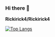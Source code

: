### Hi there 👋

**Rickirick4/Rickirick4** 

<!--![Anurag's GitHub stats](https://github-readme-stats.vercel.app/api?username=Rickirick4&show_icons=true&theme=tokyonight)
-->


[![Top Langs](https://github-readme-stats.vercel.app/api/top-langs/?username=Rickirick4&layout=layout)](https://github.com/anuraghazra/github-readme-stats)





 <!--
Here are some ideas to get you started:

- 🔭 I’m currently working on Frontend Developer
- 🌱 I’m currently learning Javascript and more...
- 👯 I’m looking to collaborate on ...
- 🤔 I’m looking for help with 
- 💬 Ask me about ...
- 📫 How to reach me: ...
- 😄 Pronouns: ...
- ⚡ Fun fact: ...
-->
